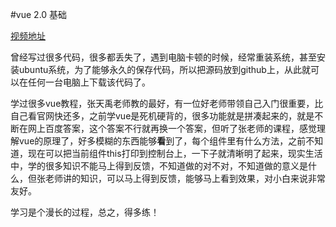 #vue 2.0 基础

[视频地址](https://www.bilibili.com/video/BV1Zy4y1K7SH)

曾经写过很多代码，很多都丢失了，遇到电脑卡顿的时候，经常重装系统，甚至安装ubuntu系统，为了能够永久的保存代码，所以把源码放到github上，从此就可以在任何一台电脑上下载该代码了。

学过很多vue教程，张天禹老师教的最好，有一位好老师带领自己入门很重要，比自己看官网快还多，之前学vue是死机硬背的，很多功能就是拼凑起来的，就是不断在网上百度答案，这个答案不行就再换一个答案，但听了张老师的课程，感觉理解vue的原理了，好多模糊的东西能够**看**到了，每个组件里有什么方法，之前不知道，现在可以把当前组件this打印到控制台上，一下子就清晰明了起来，现实生活中，学的很多知识不能马上得到反馈，不知道做的对不对，不知道做的意义是什么，但张老师讲的知识，可以马上得到反馈，能够马上看到效果，对小白来说非常友好。

学习是个漫长的过程，总之，得多练！